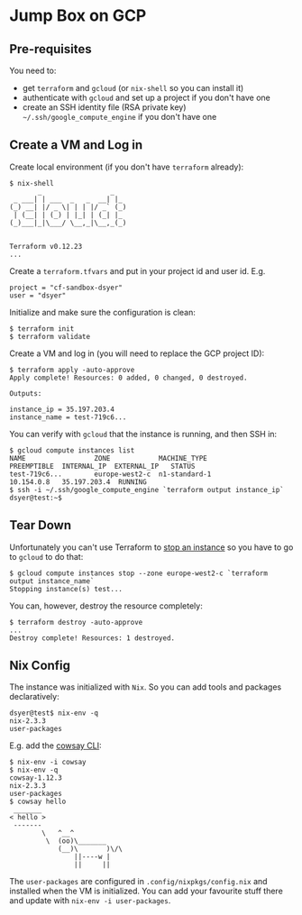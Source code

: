 # Jump Box on GCP

## Pre-requisites

You need to:

- get `terraform` and `gcloud` (or `nix-shell` so you can install it)
- authenticate with `gcloud` and set up a project if you don't have one
- create an SSH identity file (RSA private key) `~/.ssh/google_compute_engine` if you don't have one

## Create a VM and Log in

Create local environment (if you don't have `terraform` already):

```
$ nix-shell
       _                 _
 _ ___| | ___  _   _  __| |_
(_) __| |/ _ \| | | |/ _` (_)
 | (__| | (_) | |_| | (_| |_
(_)___|_|\___/ \__,_|\__,_(_)


Terraform v0.12.23
...
```

Create a `terraform.tfvars` and put in your project id and user id. E.g.

```
project = "cf-sandbox-dsyer"
user = "dsyer"
```

Initialize and make sure the configuration is clean:

```
$ terraform init
$ terraform validate
```

Create a VM and log in (you will need to replace the GCP project ID):

```
$ terraform apply -auto-approve
Apply complete! Resources: 0 added, 0 changed, 0 destroyed.

Outputs:

instance_ip = 35.197.203.4
instance_name = test-719c6...
```

You can verify with `gcloud` that the instance is running, and then SSH in:

```
$ gcloud compute instances list
NAME                 ZONE            MACHINE_TYPE                 PREEMPTIBLE  INTERNAL_IP  EXTERNAL_IP   STATUS
test-719c6...        europe-west2-c  n1-standard-1                             10.154.0.8   35.197.203.4  RUNNING
$ ssh -i ~/.ssh/google_compute_engine `terraform output instance_ip`
dsyer@test:~$
```

## Tear Down

Unfortunately you can't use Terraform to [stop an instance](https://github.com/terraform-providers/terraform-provider-aws/issues/22) so you have to go to `gcloud` to do that:

```
$ gcloud compute instances stop --zone europe-west2-c `terraform output instance_name`
Stopping instance(s) test...
```

You can, however, destroy the resource completely:

```
$ terraform destroy -auto-approve
...
Destroy complete! Resources: 1 destroyed.
```

## Nix Config

The instance was initialized with `Nix`. So you can add tools and packages declaratively:

```
dsyer@test$ nix-env -q
nix-2.3.3
user-packages
```

E.g. add the [cowsay CLI](https://en.wikipedia.org/wiki/Cowsay):

```
$ nix-env -i cowsay
$ nix-env -q
cowsay-1.12.3
nix-2.3.3
user-packages
$ cowsay hello
 _______
< hello >
 -------
        \   ^__^
         \  (oo)\_______
            (__)\       )\/\
                ||----w |
                ||     ||
```

The `user-packages` are configured in `.config/nixpkgs/config.nix` and installed when the VM is initialized. You can add your favourite stuff there and update with `nix-env -i user-packages`.
